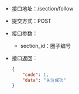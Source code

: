 * 接口地址：/section/follow

* 提交方式：POST

* 接口参数：

  * section\_id：圈子编号

* 接口返回：

  ```json
  {
      "code": 1,
      "data": "关注成功"
  }
  ```



